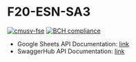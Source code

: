# F20-ESN-SA3 
[![cmusv-fse](https://circleci.com/gh/cmusv-fse/f20-ESN-SA3.svg?style=shield&circle-token=ca7fe5747851d001be5b7183c9fbfbcfd413c3e8)](https://circleci.com/gh/cmusv-fse/f20-ESN-SA3)
[![BCH compliance](https://bettercodehub.com/edge/badge/cmusv-fse/f20-ESN-SA3?branch=master&token=1efc4e02ba3a3bb40eb61657ea91f4b72c12fe2b)](https://bettercodehub.com/)

- Google Sheets API Documentation: [link](https://docs.google.com/spreadsheets/u/1/d/1iqtzTN3eDH-A60nGITBpLynDhbgUnaAptqIsdchpA3k/edit?usp=drive_web&ouid=114010483033687973613)
- SwaggerHub API Documentation: [link](https://app.swaggerhub.com/apis-docs/FSE-SA3/fse-esn-project)
